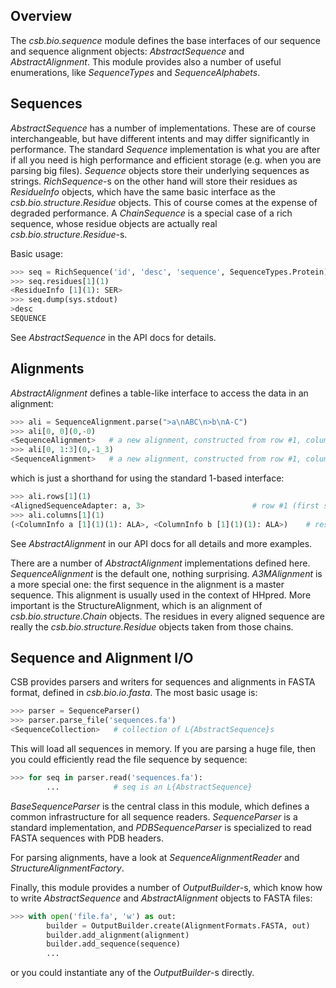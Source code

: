 ## Overview

The _csb.bio.sequence_ module defines the base interfaces of our sequence 
and sequence alignment objects: _AbstractSequence_ and _AbstractAlignment_. 
This module provides also a number of useful enumerations, like 
_SequenceTypes_ and _SequenceAlphabets_.

## Sequences

_AbstractSequence_ has a number of implementations. These are of course 
interchangeable, but have different intents and may differ significantly 
in performance. The standard _Sequence_ implementation is what you are 
after if all you need is high performance and efficient storage (e.g. 
when you are parsing big files). _Sequence_ objects store their underlying 
sequences as strings. _RichSequence_-s on the other hand will store their 
residues as _ResidueInfo_ objects, which have the same basic interface as 
the _csb.bio.structure.Residue_ objects. This of course comes at the 
expense of degraded performance. A _ChainSequence_ is a special case of a 
rich sequence, whose residue objects are actually real 
_csb.bio.structure.Residue_-s.

Basic usage:

```python
>>> seq = RichSequence('id', 'desc', 'sequence', SequenceTypes.Protein)
>>> seq.residues[1](1)
<ResidueInfo [1](1): SER>
>>> seq.dump(sys.stdout)
>desc
SEQUENCE
``` 

See _AbstractSequence_ in the API docs for details.

## Alignments

_AbstractAlignment_ defines a table-like interface to access the data 
in an alignment:

```python
>>> ali = SequenceAlignment.parse(">a\nABC\n>b\nA-C")
>>> ali[0, 0](0,-0)
<SequenceAlignment>   # a new alignment, constructed from row #1, column #1
>>> ali[0, 1:3](0,-1_3)
<SequenceAlignment>   # a new alignment, constructed from row #1, columns #2..#3
```

which is just a shorthand for using the standard 1-based interface:

```python
>>> ali.rows[1](1)
<AlignedSequenceAdapter: a, 3>                        # row #1 (first sequence)
>>> ali.columns[1](1)
(<ColumnInfo a [1](1)(1): ALA>, <ColumnInfo b [1](1)(1): ALA>)    # residues at column #1
```

See _AbstractAlignment_ in our API docs for all details and more examples.

There are a number of _AbstractAlignment_ implementations defined here. 
_SequenceAlignment_ is the default one, nothing surprising. _A3MAlignment_ 
is a more special one: the first sequence in the alignment is a master 
sequence. This alignment is usually used in the context of HHpred. More 
important is the StructureAlignment, which is an alignment of 
_csb.bio.structure.Chain_ objects. The residues in every aligned sequence 
are really the _csb.bio.structure.Residue_ objects taken from those chains.

## Sequence and Alignment I/O

CSB provides parsers and writers for sequences and alignments in FASTA 
format, defined in _csb.bio.io.fasta_. The most basic usage is:

```python
>>> parser = SequenceParser()
>>> parser.parse_file('sequences.fa')
<SequenceCollection>   # collection of L{AbstractSequence}s
```

This will load all sequences in memory. If you are parsing a huge file, 
then you could efficiently read the file sequence by sequence:

```python
>>> for seq in parser.read('sequences.fa'):
        ...            # seq is an L{AbstractSequence}
```

_BaseSequenceParser_ is the central class in this module, which defines 
a common infrastructure for all sequence readers. _SequenceParser_ is a 
standard implementation, and _PDBSequenceParser_ is specialized to read 
FASTA sequences with PDB headers.

For parsing alignments, have a look at _SequenceAlignmentReader_ and 
_StructureAlignmentFactory_.

Finally, this module provides a number of _OutputBuilder_-s, which know 
how to write _AbstractSequence_ and _AbstractAlignment_ objects to FASTA 
files:

```python
>>> with open('file.fa', 'w') as out:
        builder = OutputBuilder.create(AlignmentFormats.FASTA, out)
        builder.add_alignment(alignment)
        builder.add_sequence(sequence)
        ...
```

or you could instantiate any of the _OutputBuilder_-s directly.
